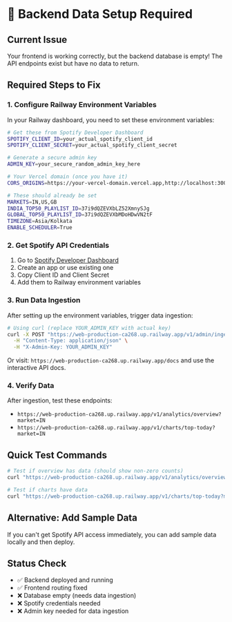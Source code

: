 # 🚨 Backend Data Setup Required

## Current Issue
Your frontend is working correctly, but the backend database is empty! The API endpoints exist but have no data to return.

## Required Steps to Fix

### 1. Configure Railway Environment Variables
In your Railway dashboard, you need to set these environment variables:

```bash
# Get these from Spotify Developer Dashboard
SPOTIFY_CLIENT_ID=your_actual_spotify_client_id
SPOTIFY_CLIENT_SECRET=your_actual_spotify_client_secret

# Generate a secure admin key  
ADMIN_KEY=your_secure_random_admin_key_here

# Your Vercel domain (once you have it)
CORS_ORIGINS=https://your-vercel-domain.vercel.app,http://localhost:3000,http://localhost:5173

# These should already be set
MARKETS=IN,US,GB
INDIA_TOP50_PLAYLIST_ID=37i9dQZEVXbLZ52XmnySJg
GLOBAL_TOP50_PLAYLIST_ID=37i9dQZEVXbMDoHDwVN2tF
TIMEZONE=Asia/Kolkata
ENABLE_SCHEDULER=True
```

### 2. Get Spotify API Credentials
1. Go to [Spotify Developer Dashboard](https://developer.spotify.com/dashboard)
2. Create an app or use existing one
3. Copy Client ID and Client Secret
4. Add them to Railway environment variables

### 3. Run Data Ingestion
After setting up the environment variables, trigger data ingestion:

```bash
# Using curl (replace YOUR_ADMIN_KEY with actual key)
curl -X POST "https://web-production-ca268.up.railway.app/v1/admin/ingest/run" \
  -H "Content-Type: application/json" \
  -H "X-Admin-Key: YOUR_ADMIN_KEY"
```

Or visit: `https://web-production-ca268.up.railway.app/docs` and use the interactive API docs.

### 4. Verify Data
After ingestion, test these endpoints:
- `https://web-production-ca268.up.railway.app/v1/analytics/overview?market=IN`
- `https://web-production-ca268.up.railway.app/v1/charts/top-today?market=IN`

## Quick Test Commands

```bash
# Test if overview has data (should show non-zero counts)
curl "https://web-production-ca268.up.railway.app/v1/analytics/overview?market=IN"

# Test if charts have data  
curl "https://web-production-ca268.up.railway.app/v1/charts/top-today?market=IN"
```

## Alternative: Add Sample Data
If you can't get Spotify API access immediately, you can add sample data locally and then deploy.

## Status Check
- ✅ Backend deployed and running
- ✅ Frontend routing fixed
- ❌ Database empty (needs data ingestion)
- ❌ Spotify credentials needed
- ❌ Admin key needed for data ingestion

